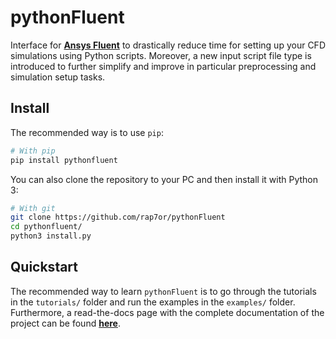 # pythonFluent
Interface for [**Ansys Fluent**][ansys-fluent] to drastically reduce time for setting up your CFD simulations using Python scripts. Moreover, a new input script file type is introduced to further simplify and improve in particular preprocessing and simulation setup tasks.

[ansys-fluent]: https://www.ansys.com/products/fluids/ansys-fluent
    
## Install
The recommended way is to use ```pip```:
```sh
# With pip
pip install pythonfluent
```
You can also clone the repository to your PC and then install it with Python 3:
```sh
# With git
git clone https://github.com/rap7or/pythonFluent
cd pythonfluent/
python3 install.py
```

## Quickstart
The recommended way to learn ```pythonFluent``` is to go through the tutorials in the ```tutorials/``` folder and 
run the examples in the ```examples/``` folder. Furthermore, a read-the-docs page with the complete documentation of the 
project can be found [**here**][read-the-docs].

[read-the-docs]: https://read-the-docs.io

